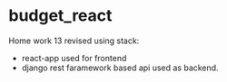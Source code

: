 # budget_react

Home work 13 revised using stack:
  - react-app used for frontend 
  - django rest faramework based api used as backend. 
